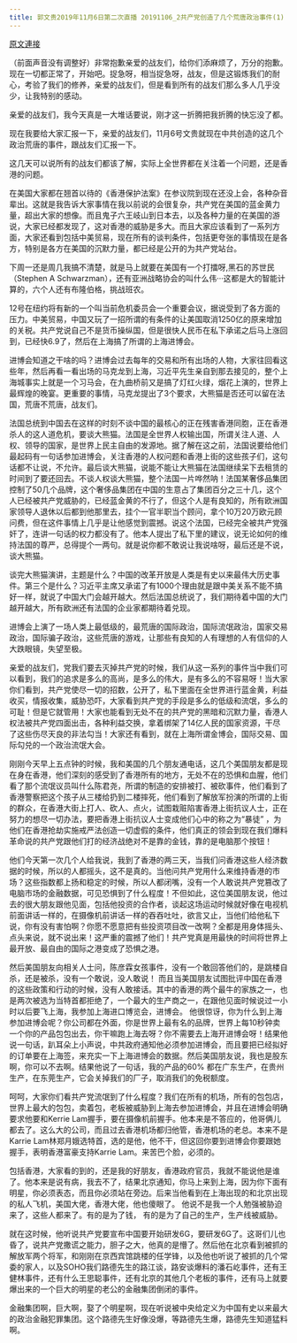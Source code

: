 ```yaml
---
title: 郭文贵2019年11月6日第二次直播 20191106_2共产党创造了几个荒唐政治事件(1)
---
```


[原文連接](https://gnews.org/ThreadView/53483346)

（前面声音没有调整好）非常抱歉亲爱的战友们，给你们添麻烦了，万分的抱歉。现在一切都正常了，开始吧。捉急呀，相当捉急呀，战友，但是这锻炼我们的耐心，考验了我们的修养，亲爱的战友们，但是看到所有的战友们那么多人几乎没少，让我特别的感动。


亲爱的战友们，我今天真是一大堆话要说，刚才这一折腾把我折腾的快忘没了都。


现在我要给大家汇报一下，亲爱的战友们，11月6号文贵就现在中共创造的这几个政治荒唐的事件，跟战友们汇报一下。


这几天可以说所有的战友们都该了解，实际上全世界都在关注着一个问题，还是香港的问题。


在美国大家都在翘首以待的《香港保护法案》在参议院到现在还没上会，各种杂音辈出。这就是我告诉大家事情在我以前说的会很复杂，共产党在美国的蓝金黄力量，超出大家的想像。而且鬼子六王岐山到日本去，以及各种力量的在美国的游说，大家已经都发现了，这对香港的威胁是多大。而且大家应该看到了一系列方面，大家还看到包括中美贸易，现在所有的谈判条件，包括更夸张的事情现在是各方，特别是各方在美国的沉默力量，都已经是公开的为共产党站台。


下周一还是周几我搞不清楚，就是马上就要在美国有一个打擂呀,黑石的苏世民（Stephen A Schwarzman），还有亚洲战略协会的叫什么伟···这都是大的智能计算的，六个人还有布隆伯格，挑战班农。


12号在纽约将有新的一个叫当前危机委员会一个重要会议，据说受到了各方面的压力。中美贸易，中国又玩了一招所谓的有条件的让美国取消1250亿的原来增加的关税。共产党说自己不是货币操纵国，但是很快人民币在私下承诺之后马上涨回到，已经快6.9了，然后在上海搞了所谓的上海进博会。


进博会知道之干啥的吗？进博会过去每年的交易和所有出场的人物，大家往回看这些年，然后再看一看出场的马克龙到上海，习近平先生亲自到那去接见的，整个上海城事实上就是一个习马会，在九曲桥前又是搞了灯红火绿，烟花上演的，世界上最辉煌的晚宴。更重要的事情，马克龙提出了3个要求，大熊猫是否还可以留在法国，荒唐不荒唐，战友们。


法国总统到中国去在这样的时刻不谈中国的最核心的正在残害香港同胞，正在香港杀人的这人道危机，要谈大熊猫。法国是全世界人权输出国，所谓关注人道、人权、领导的国家，是世界上民主自由的发源地。据了解在这之前，法国说要给他们最起码有一句话参加进博会，关注香港的人权问题和香港上街的这些孩子们，这句话都不让说，不允许。最后谈大熊猫，说能不能让大熊猫在法国继续呆下去租赁的时间到了要还回去。不谈人权谈大熊猫，整个法国一片哗然呐！法国某奢侈品集团控制了50几个品牌，这个奢侈品集团在中国的生意占了集团百分之三十几，这个人已经被共产党威胁的，已经蓝金黄的不行了，但这个人是有良知的，所有欧洲国家领导人退休以后都到他那里去，挂个一官半职当个顾问，拿个10万20万欧元顾问费，但在这件事情上几乎是让他感觉到震撼。说这个法国，已经完全被共产党强奸了，连讲一句话的权力都没有了。他本人提出了私下里的建议，说无论如何的维持法国的尊严，总得提个一两句。就是说你都不敢说让我说啥呀，最后还是不说，谈大熊猫。


谈完大熊猫演讲，主题是什么？中国的改革开放是人类是有史以来最伟大历史事件。第三个是什么？习近平主席又承诺了有1000个理由就是跟中美关系不能不搞好一样，就说了中国大门会越开越大。然后法国总统说了，我们期待着中国的大门越开越大，所有欧洲还有法国的企业家都期待着兑现。


进博会上演了一场人类上最低级的，最荒唐的国际政治，国际流氓政治，国家交易政治，国际骗子政治，这些荒唐的游戏，让那些有良知的人有理想的人有信仰的人大跌眼镜，失望至极。


亲爱的战友们，党我们要去灭掉共产党的时候，我们从这一系列的事件当中我们可以看到，我们的追求是多么的高尚，是多么的伟大，是有多么的不容易呀！当大家你们看到，共产党使尽一切的招数，公开了，私下里面在全世界进行蓝金黄，利益收买，情报收集，威胁恐吓，大家看到共产党的手段是多么的低级和流氓，多么的可耻！但是它就管用！大家也能看到无处不在的共产党的黑暗和沉默力量，香港人权法被共产党四面出击，各种利益交换，拿着绑架了14亿人民的国家资源，干尽了这些伤尽天良的非法勾当！大家还有看到，就在上海所谓金博会，国际交易、国际勾兑的一个政治流氓大会。


刚刚今天早上五点钟的时候，我和美国的几个朋友通电话，这几个美国朋友都是现在身在香港，他们深刻的感受到了香港所有的地方，无处不在的恐惧和血腥，他们看了那个流氓议员叫什么陈君尧，所谓的制造的安排被打、被砍事件，他们看到了香港警察把这个孩子从三楼给扔到二楼摔死，他们看到了解放军扮演的所谓的上街的群众，在香港大街上打人、砍人、点火，试图栽赃陷害香港上街抗议人士，正在努力的想尽一切办法，要把香港上街抗议人士变成他们心中的称之为“暴徒” ，为他们在香港抢劫实施戒严法创造一切虚假的条件，他们真正的领会到现在我们爆料革命说的共产党跟他们打的经济战绝对不是靠的金钱，靠的是电脑那个按钮！


他们今天第一次几个人给我说，我到了香港的两三天，当我们问香港这些人经济数据的时候，所以的人都摇头，这不是真的。当他问共产党用什么来维持香港的市场？这些指数都上扬和稳定的时候，所以人都闭嘴，没有一个人敢说共产党篡改了电脑市场的金融数据，可见恐惧到了什么程度！不但如此，这位美国朋友说，他过去的很大朋友跟他见面，包括他投资的合作者，谈起这场运动时候就好像在电视机前面讲话一样的，在摄像机前讲话一样的吞吞吐吐，欲言又止，当他们给他私下说，你有没有害怕啊？你愿不愿意把有些投资项目改一改啊？全都是用身体摇头、点头来说，就不说出来！这严重的震撼了他们！共产党真是用最快的时间将世界上最开放、最自由的国际之港变成了恐惧之港。


然后美国朋友向相关人士问，陈彦霖女孩事件，没有一个敢回答他们的，是跳楼自杀，还是被杀，没有一个敢说，没人敢说！ 而且当美国朋友试图批评中国在香港的这些政策和行动的时候，没有人敢接话。其中的香港的两个最牛的家族之一，也是两次被选为当特首都拒绝了，一个最大的生产商之一，在跟他见面时候说过一小时以后要飞上海，我参加上海进口博览会，进博会。 他很惊讶，你为什么到上海参加进博会呢？你公司都在外面，你是世界上最有名的品牌，世界上每10秒钟卖一个你的产品包包出去，你干嘛跑上海去呀？你不需要去上海开进博会呀！结果他说一句话，趴耳朵上小声说，中共政府通知他必须参加进博会，而且要把已经拟好的订单要在上海签，来充实一下上海进博会的数据。然后美国朋友说，我也是股东啊，你可以不去啊。结果他说了一句话，我的产品的60% 都在广东生产，在贵州生产，在东莞生产，它会关掉我们的厂子，取消我们的免税额度。


呵呵，大家你们看共产党流氓到了什么程度？我们在所有的机场，所有的包包店，世界上最大的包包，卖着包，老板被威胁到上海去参加进博会，并且在进博会明确要求他要和Kerrie Lam握手，要在摄像机前握手。他本来是不答应的，他哥俩儿都去了。这么大的公司，而且过去香港机场都归他管，香港机场的老总。本来不是Karrie Lam林郑月娥选特首，选的是他，他不干，但这回你要到进博会你要跟她握手，表明香港富豪支持Karrie Lam。来苦巴个脸，必须的。


包括香港，大家看的到的，还是我的好朋友，香港政府官员，我就不能说他是谁了。他本来是说有病，我去不了，结果北京通知，你马上来到上海，因为你下面有明星，你必须表态，而且你必须站在旁边。后来当他看到在上海出现的和北京出现的私人飞机，美国大佬，香港大佬，他也傻眼了。 他说不是我一个人勉强被胁迫来了，这些人都来了。有的是为了钱， 有的是为了自己的生产，生产线被威胁。


就在这时候，他听说共产党要宣布中国要开始研发6G，要研发6G了。这哥们儿也昏了，说共产党撒谎之能力，胆子之大，他真的是懵了。然后他在北京看到被抓的解放军两个将军，和刚刚在京西宾馆跳楼的任学锋，以及他也听说了被抓的几个常委的家人，以及SOHO我们路德先生的路江谈，路安谈爆料的潘石屹事件，还有王健林事件，还有什么王思聪事件，还有北京的其他几个老板的事件，还有马上就要爆出来的一个巨大的明星的老公的金融集团倒闭的事件。


金融集团啊，巨大啊，娶了个明星啊，现在听说被中央给定义为中国有史以来最大的政治金融犯罪集团。这个路德先生好像没爆，等路德先生爆，路德先生知道猛料啊。
